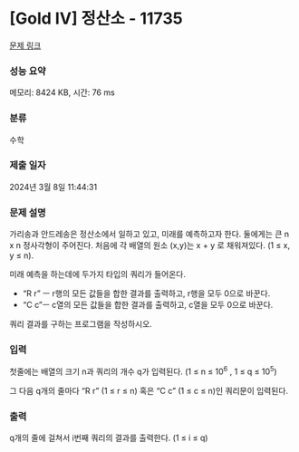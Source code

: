 # [Gold IV] 정산소 - 11735 

[문제 링크](https://www.acmicpc.net/problem/11735) 

### 성능 요약

메모리: 8424 KB, 시간: 76 ms

### 분류

수학

### 제출 일자

2024년 3월 8일 11:44:31

### 문제 설명

<p>가리송과 안드레송은 정산소에서 일하고 있고, 미래를 예측하고자 한다. 둘에게는 큰 n x n 정사각형이 주어진다. 처음에 각 배열의 원소 (x,y)는 x + y 로 채워져있다. (1 ≤ x, y ≤ n). </p>

<p>미래 예측을 하는데에 두가지 타입의 쿼리가 들어온다.</p>

<ul>
	<li>“R r” ㅡ r행의 모든 값들을 합한 결과를 출력하고, r행을 모두 0으로 바꾼다.</li>
	<li>“C c”ㅡ c열의 모든 값들을 합한 결과를 출력하고, c열을 모두 0으로 바꾼다.</li>
</ul>

<p>쿼리 결과를 구하는 프로그램을 작성하시오.</p>

### 입력 

 <p>첫줄에는 배열의 크기 n과 쿼리의 개수 q가 입력된다. (1 ≤ n ≤ 10<sup>6</sup> , 1 ≤ q ≤ 10<sup>5</sup>)</p>

<p>그 다음 q개의 줄마다 “R r” (1 ≤ r ≤ n) 혹은 “C c” (1 ≤ c ≤ n)인 쿼리문이 입력된다.<br>
 </p>

### 출력 

 <p>q개의 줄에 걸쳐서 i번째 쿼리의 결과를 출력한다. (1 ≤ i ≤ q)</p>

